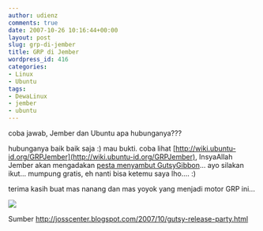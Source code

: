 ```yaml
---
author: udienz
comments: true
date: 2007-10-26 10:16:44+00:00
layout: post
slug: grp-di-jember
title: GRP di Jember
wordpress_id: 416
categories:
- Linux
- Ubuntu
tags:
- DewaLinux
- jember
- ubuntu
---
```


coba jawab, Jember dan Ubuntu apa hubunganya???

hubunganya baik baik saja :) mau bukti. coba lihat [http://wiki.ubuntu-id.org/GRPJember](http://wiki.ubuntu-id.org/GRPJember), InsyaAllah Jember akan mengadakan [pesta menyambut GutsyGibbon](https://wiki.ubuntu.com/GutsyReleaseParties)... ayo silakan ikut... mumpung gratis, eh nanti bisa ketemu saya lho.... :)

terima kasih buat mas nanang dan mas yoyok yang menjadi motor GRP ini...

[![](http://www.ubuntu-id.org/arsip/710countdown_release.png)](http://www.ubuntu.com)

Sumber [http://josscenter.blogspot.com/2007/10/gutsy-release-party.html ](http://josscenter.blogspot.com/2007/10/gutsy-release-party.html)
